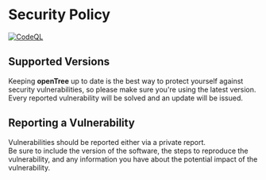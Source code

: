 # Security Policy

[![CodeQL](https://github.com/diantonioandrea/openTree/actions/workflows/github-code-scanning/codeql/badge.svg)](https://github.com/diantonioandrea/openTree/actions/workflows/github-code-scanning/codeql)

## Supported Versions

Keeping **openTree** up to date is the best way to protect yourself against security vulnerabilities, so please make sure you're using the latest version.  
Every reported vulnerability will be solved and an update will be issued.

## Reporting a Vulnerability

Vulnerabilities should be reported either via a private report.  
Be sure to include the version of the software, the steps to reproduce the vulnerability, and any information you have about the potential impact of the vulnerability.
